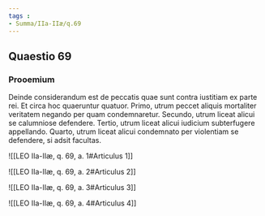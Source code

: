 ```yaml
---
tags : 
- Summa/IIa-IIæ/q.69
---
```


## Quaestio 69

### Prooemium

Deinde considerandum est de peccatis quae sunt contra iustitiam ex parte rei. Et circa hoc quaeruntur quatuor. Primo, utrum peccet aliquis mortaliter veritatem negando per quam condemnaretur. Secundo, utrum liceat alicui se calumniose defendere. Tertio, utrum liceat alicui iudicium subterfugere appellando. Quarto, utrum liceat alicui condemnato per violentiam se defendere, si adsit facultas.

![[LEO IIa-IIæ, q. 69, a. 1#Articulus 1]]

![[LEO IIa-IIæ, q. 69, a. 2#Articulus 2]]

![[LEO IIa-IIæ, q. 69, a. 3#Articulus 3]]

![[LEO IIa-IIæ, q. 69, a. 4#Articulus 4]]

